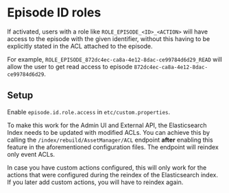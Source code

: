 Episode ID roles
=================================

If activated, users with a role like `ROLE_EPISODE_<ID>_<ACTION>` will have access to the episode with the given
identifier, without this having to be explicitly stated in the ACL attached to the episode.

For example, `ROLE_EPISODE_872dc4ec-ca8a-4e12-8dac-ce99784d6d29_READ` will allow the user to get read access to
episode `872dc4ec-ca8a-4e12-8dac-ce99784d6d29`.

Setup
--------------------

Enable `episode.id.role.access` in `etc/custom.properties`.

To make this work for the Admin UI and External API, the Elasticsearch Index needs to be updated with modified
ACLs. You can achieve this by calling the `/index/rebuild/AssetManager/ACL` endpoint **after** enabling this feature
in the aforementioned configuration files.
The endpoint will reindex only event ACLs.

In case you have custom actions configured, this will only work for the actions that were configured during the
reindex of the Elasticsearch index. If you later add custom actions, you will have to reindex again.
